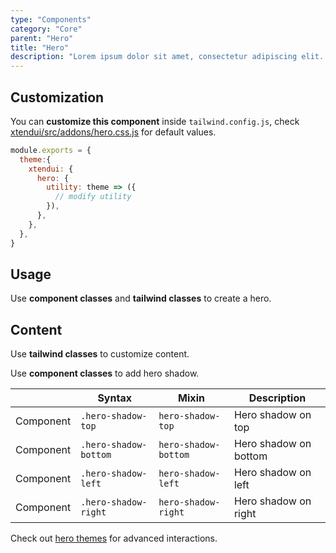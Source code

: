 ```yaml
---
type: "Components"
category: "Core"
parent: "Hero"
title: "Hero"
description: "Lorem ipsum dolor sit amet, consectetur adipiscing elit. Nunc tempus laoreet leo sit amet iaculis."
---
```


## Customization

You can **customize this component** inside `tailwind.config.js`, check [xtendui/src/addons/hero.css.js](https://github.com/minimit/xtendui/blob/master/src/addons/hero.css.js) for default values.

```jsx
module.exports = {
  theme:{
    xtendui: {
      hero: {
        utility: theme => ({
          // modify utility
        }),
      },
    },
  },
}
```

## Usage

Use **component classes** and **tailwind classes** to create a hero.

<demo>
  <demovanilla src="vanilla/components/core/hero/usage">
  </demovanilla>
</demo>

## Content

Use **tailwind classes** to customize content.

Use **component classes** to add hero shadow.

<div class="table-scroll">

|               | Syntax                          | Mixin               | Description                   |
| ----------------------- | ----------------------------------------- | ----------------------------- | ----------------------------- |
| Component                  | `.hero-shadow-top`                     | `hero-shadow-top`                | Hero shadow on top            |
| Component                  | `.hero-shadow-bottom`                     | `hero-shadow-bottom`                | Hero shadow on bottom            |
| Component                  | `.hero-shadow-left`                     | `hero-shadow-left`                | Hero shadow on left            |
| Component                  | `.hero-shadow-right`                     | `hero-shadow-right`                | Hero shadow on right            |

</div>

<demo>
  <demovanilla src="vanilla/components/core/hero/content">
  </demovanilla>
</demo>

Check out [hero themes](/themes/by-type/hero) for advanced interactions.
